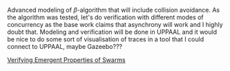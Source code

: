 Advanced modeling of $\beta$-algorithm that will include collision avoidance.
As the algorithm was tested, let's do verification with different modes of concurrency as the base work claims that asynchrony will work and I highly doubt that. Modeling and verification will be done in UPPAAL and it would be nice to do some sort of visualisation of traces in a tool that I could connect to UPPAAL, maybe Gazeebo???

[Verifying Emergent Properties of Swarms](../Thesis%20Papers/Verifying%20Emergent%20Properties%20of%20Swarms.pdf)
